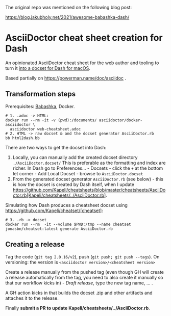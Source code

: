 The original repo was mentioned on the following blog post:

https://blog.jakubholy.net/2021/awesome-babashka-dash/

AsciiDoctor cheat sheet creation for Dash
=========================================

An opinionated AsciiDoctor cheat sheet for the web author and tooling to turn it [into a docset for Dash for macOS](https://github.com/Kapeli/cheatset#readme).

Based partially on https://powerman.name/doc/asciidoc .

## Transformation steps

Prerequisites: [Babashka](https://babashka.org), Docker.

    # 1. .adoc -> HTML:
    docker run --rm -it -v (pwd):/documents/ asciidoctor/docker-asciidoctor \
      asciidoctor web-cheatsheet.adoc
    # 2. HTML -> raw docset & and the docset generator AsciiDoctor.rb
    bb html2dash.bb

There are two ways to get the docset into Dash:

1. Locally, you can manually add the created docset directory `./AsciiDoctor.docset/` This is preferable as the formatting and index are richer. In Dash go to Preferences... - Docsets - click the `+` at the bottom let corner - Add Local Docset - browse to `AsciiDoctor.docset`
2. From the generated docset generator `AsciiDoctor.rb` (see below) - this is how the docset is created by Dash itself, when I update https://github.com/Kapeli/cheatsheets/blob/master/cheatsheets/AsciiDoctor.rb[Kapeli/cheatsheets/../AsciiDoctor.rb].

Simulating how Dash produces a cheatsheet docset using https://github.com/Kapeli/cheatset/[cheatset]:

    # 3. .rb -> docset
    docker run --rm  -it --volume $PWD:/tmp --name cheatset jonasbn/cheatset:latest generate AsciiDoctor.rb

## Creating a release

Tag the code (`git tag 2.0.16/v2`), push (`git push; git push --tags`). On versioning: the version is `<asciidoctor version>/<cheatsheet version>`

Create a release manually from the pushed tag (even though GH will create a release automatically from the tag, you need to also create it manually so that our workflow kicks in) - _Draft release_, type the new tag name, …​ .

A GH action kicks in that builds the docset .zip and other artifacts and attaches it to the release.

Finally **submit a PR to update Kapeli/cheatsheets/../AsciiDoctor.rb**.


